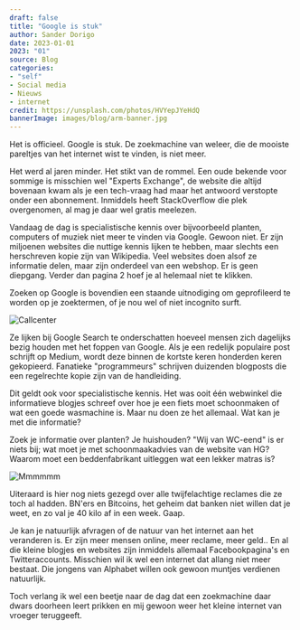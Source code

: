 ```yaml
---
draft: false
title: "Google is stuk"
author: Sander Dorigo
date: 2023-01-01
2023: "01"
source: Blog
categories:
- "self"
- Social media
- Nieuws
- internet
credit: https://unsplash.com/photos/HVYepJYeHdQ
bannerImage: images/blog/arm-banner.jpg
---
```


Het is officieel. Google is stuk. De zoekmachine van weleer, die de mooiste pareltjes van het internet wist te vinden, is niet meer. 

<!--more-->

Het werd al jaren minder. Het stikt van de rommel. Een oude bekende voor sommige is misschien wel "Experts Exchange", de website die altijd bovenaan kwam als je een tech-vraag had maar het antwoord verstopte onder een abonnement. Inmiddels heeft StackOverflow die plek overgenomen, al mag je daar wel gratis meelezen. 

Vandaag de dag is specialistische kennis over bijvoorbeeld planten, computers of muziek niet meer te vinden via Google. Gewoon niet. Er zijn miljoenen websites die nuttige kennis lijken te hebben, maar slechts een herschreven kopie zijn van Wikipedia. Veel websites doen alsof ze informatie delen, maar zijn onderdeel van een webshop. Er is geen diepgang. Verder dan pagina 2 hoef je al helemaal niet te klikken.

Zoeken op Google is bovendien een staande uitnodiging om geprofileerd te worden op je zoektermen, of je nou wel of niet incognito surft.

![Callcenter](/images/blog/arm.jpg 'Photo by Fredrick Tendong on Unsplash')

Ze lijken bij Google Search te onderschatten hoeveel mensen zich dagelijks bezig houden met het foppen van Google. Als je een redelijk populaire post schrijft op Medium, wordt deze binnen de kortste keren honderden keren gekopieerd. Fanatieke "programmeurs" schrijven duizenden blogposts die een regelrechte kopie zijn van de handleiding.

Dit geldt ook voor specialistische kennis. Het was ooit één webwinkel die informatieve blogjes schreef over hoe je een fiets moet schoonmaken of wat een goede wasmachine is. Maar nu doen ze het allemaal. Wat kan je met die informatie?

Zoek je informatie over planten? Je huishouden? "Wij van WC-eend" is er niets bij; wat moet je met schoonmaakadvies van de website van HG? Waarom moet een beddenfabrikant uitleggen wat een lekker matras is?

![Mmmmmm](/images/blog/think.png)

Uiteraard is hier nog niets gezegd over alle twijfelachtige reclames die ze toch al hadden. BN'ers en Bitcoins, het geheim dat banken niet willen dat je weet, en zo val je 40 kilo af in een week. Gaap. 

Je kan je natuurlijk afvragen of de natuur van het internet aan het veranderen is. Er zijn meer mensen online, meer reclame, meer geld.. En al die kleine blogjes en websites zijn inmiddels allemaal Facebookpagina's en Twitteraccounts. Misschien wil ik wel een internet dat allang niet meer bestaat. Die jongens van Alphabet willen ook gewoon muntjes verdienen natuurlijk.

Toch verlang ik wel een beetje naar de dag dat een zoekmachine daar dwars doorheen leert prikken en mij gewoon weer het kleine internet van vroeger teruggeeft.  
